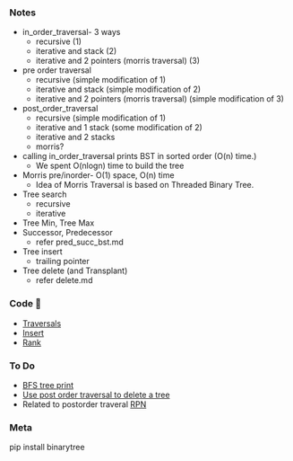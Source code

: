 ### Notes
* in_order_traversal- 3 ways
  * recursive (1)
  * iterative and stack (2)
  * iterative and 2 pointers (morris traversal) (3)
* pre order traversal
  * recursive (simple modification of 1)
  * iterative and stack (simple modification of 2)
  * iterative and 2 pointers (morris traversal) (simple modification of 3)
* post_order_traversal
  * recursive (simple modification of 1)
  * iterative and 1 stack (some modification of 2)
  * iterative and 2 stacks
  * morris?
* calling in_order_traversal prints BST in sorted order (O(n) time.)
  * We spent O(nlogn) time to build the tree
* Morris pre/inorder- O(1) space, O(n) time
  * Idea of Morris Traversal is based on Threaded Binary Tree.
* Tree search
  * recursive
  * iterative
* Tree Min, Tree Max
* Successor, Predecessor
  * refer pred_succ_bst.md
* Tree insert
  * trailing pointer
* Tree delete (and Transplant)
  * refer delete.md

### Code 🐍
* [Traversals](https://github.com/rohinarora/Algorithms/blob/master/Trees/Binary%20Search%20Trees/CLRS_Ch12/BST_traveral.py)
* [Insert](https://github.com/rohinarora/Algorithms/blob/master/Trees/Binary%20Search%20Trees/CLRS_Ch12/bst.py)
* [Rank](https://github.com/rohinarora/Algorithms/blob/master/Trees/Binary%20Search%20Trees/CLRS_Ch12/bstsize.py)

### To Do
* [BFS tree print](https://www.geeksforgeeks.org/level-order-tree-traversal/)
* [Use post order traversal to delete a tree](https://www.geeksforgeeks.org/write-a-c-program-to-delete-a-tree/)
* Related to postorder traveral [RPN](https://en.wikipedia.org/wiki/Reverse_Polish_notation)


### Meta
pip install binarytree
